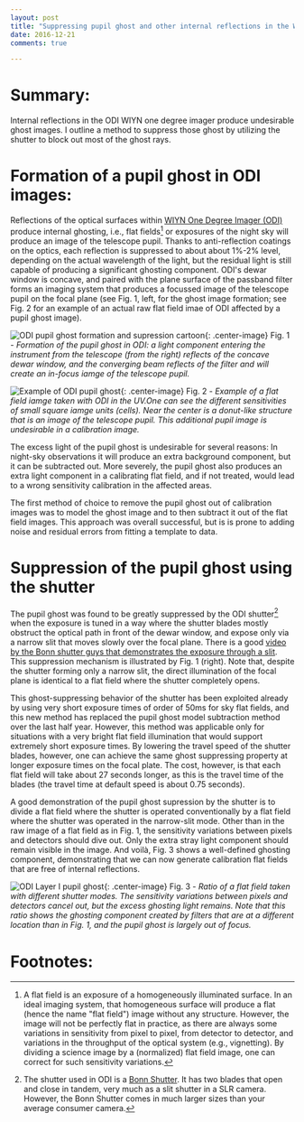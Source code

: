 ```yaml
---
layout: post
title: "Suppressing pupil ghost and other internal reflections in the WIYN One Degree Imager"
date: 2016-12-21
comments: true

---
```


Summary:  
===

Internal reflections in the ODI WIYN one degree imager produce undesirable ghost images. I outline a method to suppress those ghost by utilizing the shutter to block out most of the ghost rays.  


  

Formation of a pupil ghost in ODI images:  
===

Reflections of the optical surfaces within [WIYN One Degree Imager (ODI)](http://www.wiyn.org/ODI/index.html) produce internal ghosting, i.e., flat fields[^1] or exposures of the night sky will produce an image of the telescope pupil. Thanks to anti-reflection coatings on the optics, each reflection is suppressed to about about 1%-2% level, depending on the actual wavelength of the light, but the residual light is still capable of producing a significant ghosting component. ODI's dewar window is concave, and paired with the plane surface of the passband filter forms an imaging system that produces a focussed image of the telescope pupil on the focal plane (see Fig. 1, left, for the ghost image formation; see Fig. 2 for an example of an actual raw flat field imae of ODI affected by a pupil ghost image). 


![ODI pupil ghost formation and supression cartoon]({{Site.url}}/assets/images/2016/odishutterpupilghostsupression.png){: .center-image}
Fig. 1 - *Formation of the pupil ghost in ODI: a light component entering the instrument from the telescope (from the right) reflects of the concave dewar window, and the converging beam reflects of the filter and will create an in-focus iamge of the telescope pupil.*


![Example of ODI pupil ghost]({{Site.url}}/assets/images/2016/odi_pupilghost_layerII.png){: .center-image}
Fig. 2 - *Example of a flat field iamge taken with ODI in the UV.One can see the different sensitivities of small square iamge units (cells). Near the center is a donut-like structure that is an image of the telescope pupil. This additional pupil image is undesirable in a calibration image.*

The excess light of the pupil ghost is undesirable for several reasons: In night-sky observations it will produce an extra background component, but it can be subtracted out. More severely, the pupil ghost also produces an extra light component in a calibrating flat field, and if not treated, would lead to a wrong sensitivity calibration in the affected areas. 

The first method of choice to remove the pupil ghost out of calibration images was to model the ghost image and to then subtract it out of the flat field images. This approach was overall successful, but is is prone to adding noise and residual errors from fitting a template to data. 


Suppression of the pupil ghost using the shutter
===

The pupil ghost was found to be greatly suppressed by the ODI shutter[^2] when the exposure is tuned in a way where the shutter blades mostly obstruct the optical path in front of the dewar window, and expose only via a narrow slit that moves slowly over the focal plane. There is a good [video by the Bonn shutter guys that demonstrates the exposure through a slit](https://www.youtube.com/watch?v=d2dZQkqWIOQ). This suppression mechanism is illustrated by Fig. 1 (right). Note that, despite the shutter forming only a narrow slit, the direct illumination of the focal plane is identical to a flat field where the shutter completely opens.

This ghost-suppressing behavior of the shutter has been exploited already by using very short exposure times of order of 50ms for sky flat fields, and this new method has replaced the pupil ghost model subtraction method over the last half year. However, this method was applicable only for situations with a very bright flat field illumination that would support extremely short exposure times. By lowering the travel speed of the shutter blades, however, one can achieve the same ghost suppressing property at longer exposure times on the focal plate. The cost, however, is that each flat field will take about 27 seconds longer, as this is the travel time of the blades (the travel time at default speed is about 0.75 seconds). 

A good demonstration of the pupil ghost supression by the shutter is to divide a flat field where the shutter is operated conventionally by a flat field where the shutter was operated in the narrow-slit mode. Other than in the raw image of a flat field as in Fig. 1, the sensitivity variations between pixels and detectors should dive out. Only the extra stray light component should remain visible in the image. And voilà, Fig. 3 shows a well-defined ghosting component, demonstrating that we can now generate calibration flat fields that are free of internal reflections. 

![ODI Layer I pupil ghost]({{Site.url}}/assets/images/2016/odi_layeronepg.png){: .center-image}
Fig. 3 - *Ratio of a flat field taken with different shutter modes. The sensitivity variations between pixels and detectors cancel out, but the excess ghosting light remains. Note that this ratio shows the ghosting component created by filters that are at a different location than in Fig. 1, and the pupil ghost is largely out of focus.*


Footnotes:
===

[^1]: A flat field is an exposure of a homogeneously illuminated surface. In an ideal imaging system, that homogeneous surface will produce a flat  (hence the name "flat field") image without any structure. However, the image will not be perfectly flat in practice, as there are always some variations in sensitivity from pixel to pixel, from detector to detector, and variations in the throughput of the optical system (e.g., vignetting). By dividing a science image by a (normalized) flat field image, one can correct for such sensitivity variations.

[^2]: The shutter used in ODI is a [Bonn Shutter](http://www.bonn-shutter.de/). It has two blades that open and close in tandem, very much as a slit shutter in a SLR camera. However, the Bonn Shutter comes in much larger sizes than your average consumer camera. 
